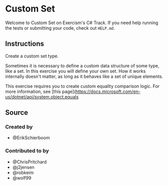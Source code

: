 # Custom Set

Welcome to Custom Set on Exercism's C# Track.
If you need help running the tests or submitting your code, check out `HELP.md`.

## Instructions

Create a custom set type.

Sometimes it is necessary to define a custom data structure of some
type, like a set. In this exercise you will define your own set. How it
works internally doesn't matter, as long as it behaves like a set of
unique elements.

This exercise requires you to create custom equality comparison logic.
For more information, see [this page](https://docs.microsoft.com/en-us/dotnet/api/system.object.equals

## Source

### Created by

- @ErikSchierboom

### Contributed to by

- @ChrisPritchard
- @j2jensen
- @robkeim
- @wolf99